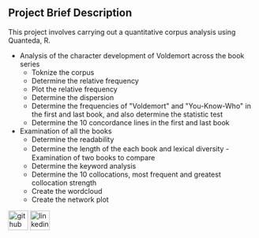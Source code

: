 ## Project Brief Description
This project involves carrying out a quantitative corpus analysis using Quanteda, R.
- Analysis of the character development of Voldemort across the book series
  - Toknize the corpus
  - Determine the relative frequency
  - Plot the relative frequency
  - Determine the dispersion
  - Determine the frequencies of "Voldemort" and "You-Know-Who" in the first and last book, and also determine the statistic test
  - Determine the 10 concordance lines in the first and last book
- Examination of all the books
  - Determine the readability
  - Determine the length of the each book and lexical diversity
-　Examination of two books to compare 
  - Determine the keyword analysis
  - Determine the 10 collocations, most frequent and greatest collocation strength
  - Create the wordcloud
  - Create the network plot


[<img src='https://cdn.jsdelivr.net/npm/simple-icons@3.0.1/icons/github.svg' alt='github' height='40'>](https://github.com/pp203)  [<img src='https://cdn.jsdelivr.net/npm/simple-icons@3.0.1/icons/linkedin.svg' alt='linkedin' height='40'>](https://www.linkedin.com/in/seina-yamada-08756b207/)  

